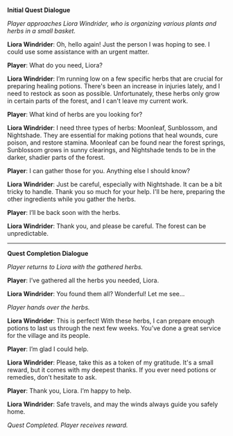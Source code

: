 **Initial Quest Dialogue**

_Player approaches Liora Windrider, who is organizing various plants and herbs in a small basket._

**Liora Windrider**: Oh, hello again! Just the person I was hoping to see. I could use some assistance with an urgent matter.

**Player**: What do you need, Liora?

**Liora Windrider**: I’m running low on a few specific herbs that are crucial for preparing healing potions. There's been an increase in injuries lately, and I need to restock as soon as possible. Unfortunately, these herbs only grow in certain parts of the forest, and I can't leave my current work.

**Player**: What kind of herbs are you looking for?

**Liora Windrider**: I need three types of herbs: Moonleaf, Sunblossom, and Nightshade. They are essential for making potions that heal wounds, cure poison, and restore stamina. Moonleaf can be found near the forest springs, Sunblossom grows in sunny clearings, and Nightshade tends to be in the darker, shadier parts of the forest.

**Player**: I can gather those for you. Anything else I should know?

**Liora Windrider**: Just be careful, especially with Nightshade. It can be a bit tricky to handle. Thank you so much for your help. I'll be here, preparing the other ingredients while you gather the herbs.

**Player**: I’ll be back soon with the herbs.

**Liora Windrider**: Thank you, and please be careful. The forest can be unpredictable.

---

**Quest Completion Dialogue**

_Player returns to Liora with the gathered herbs._

**Player**: I’ve gathered all the herbs you needed, Liora.

**Liora Windrider**: You found them all? Wonderful! Let me see...

_Player hands over the herbs._

**Liora Windrider**: This is perfect! With these herbs, I can prepare enough potions to last us through the next few weeks. You’ve done a great service for the village and its people.

**Player**: I’m glad I could help.

**Liora Windrider**: Please, take this as a token of my gratitude. It's a small reward, but it comes with my deepest thanks. If you ever need potions or remedies, don’t hesitate to ask.

**Player**: Thank you, Liora. I’m happy to help.

**Liora Windrider**: Safe travels, and may the winds always guide you safely home.

_Quest Completed. Player receives reward._
